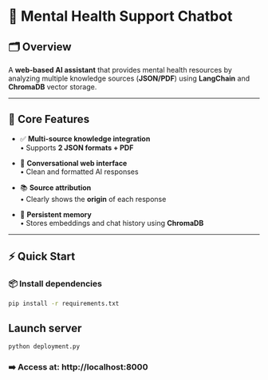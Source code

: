 # 🧠 Mental Health Support Chatbot

## 🗂️ Overview  
A **web-based AI assistant** that provides mental health resources by analyzing multiple knowledge sources (**JSON/PDF**) using **LangChain** and **ChromaDB** vector storage.

---

## 🌟 Core Features  
- ✅ **Multi-source knowledge integration**  
  • Supports **2 JSON formats + PDF**

- 💬 **Conversational web interface**  
  • Clean and formatted AI responses

- 📚 **Source attribution**  
  • Clearly shows the **origin** of each response

- 💾 **Persistent memory**  
  • Stores embeddings and chat history using **ChromaDB**


---

## ⚡ Quick Start

### 📦 Install dependencies  
```bash
pip install -r requirements.txt
```

## Launch server
```
python deployment.py
```
### ➡️ Access at: http://localhost:8000
